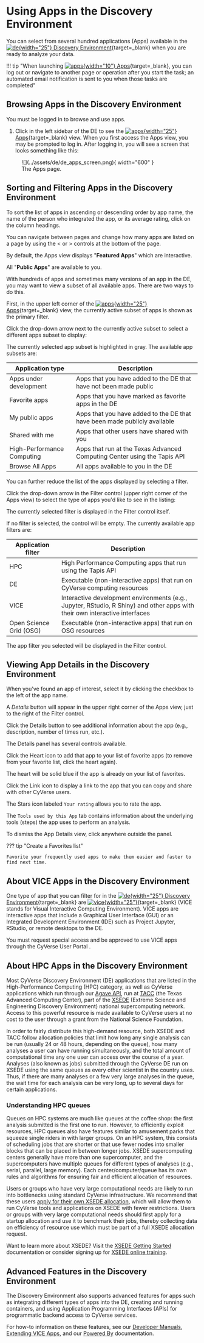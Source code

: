 # Using Apps in the Discovery Environment

[de]: ../assets/de/logos/deIcon.svg
[apps]: ../assets/de/menu_items/appsIcon.svg
[vice]: ../assets/de/logos/deviceIcon.svg

You can select from several hundred applications (Apps) available in the [![de]{width="25"} Discovery Environment](https://de.cyverse.org){target=_blank} when you are ready to analyze your data.

!!! tip "When launching [![apps]{width="10"} Apps](https://de.cyverse.org/apps){target=_blank}, you can log out or navigate to another page or operation after you start the task; an automated email notification is sent to you when those tasks are completed"

## Browsing Apps in the Discovery Environment

You must be logged in to browse and use apps.

1. Click in the left sidebar of the DE to see the [![apps]{width="25"} Apps](https://de.cyverse.org/apps){target=_blank} view. When you first access the Apps view, you may be prompted to log in. After logging in, you will see a screen that looks something like this:

<figure markdown>
![](../assets/de/de_apps_screen.png){ width="600" }
<figcaption>The Apps page.</figcaption>
</figure>

## Sorting and Filtering Apps in the Discovery Environment

To sort the list of apps in ascending or descending order by app name, the name of the person who integrated the app, or its average rating, click on the column headings. 

You can navigate between pages and change how many apps are listed on a page by using the < or > controls at the bottom of the page.

By default, the Apps view displays "**Featured Apps**" which are interactive.

All "**Public Apps**" are available to you. 

With hundreds of apps and sometimes many versions of an app in the DE, you may want to view a subset of all available apps. There are two ways to do this. 

First, in the upper left corner of the [![apps]{width="25"} Apps](https://de.cyverse.org/apps){target=_blank} view, the currently active subset of apps is shown as the primary filter. 

Click the drop-down arrow next to the currently active subset to select a different apps subset to display:

The currently selected app subset is highlighted in gray. The available app subsets are:

| Application type | Description |
|------------------|-------------|
| Apps under development | Apps that you have added to the DE that have not been made public |
| Favorite apps | Apps that you have marked as favorite apps in the DE |
| My public apps | Apps that you have added to the DE that have been made publicly available |
| Shared with me | Apps that other users have shared with you |
| High-Performance Computing | Apps that run at the Texas Advanced Computing Center using the Tapis API |
| Browse All Apps | All apps available to you in the DE |

You can further reduce the list of the apps displayed by selecting a filter. 

Click the drop-down arrow in the Filter control (upper right corner of the Apps view) to select the type of apps you'd like to see in the listing:

The currently selected filter is displayed in the Filter control itself.

If no filter is selected, the control will be empty. The currently available app filters are:

| Application filter | Description |
|--------------------|-------------|
| HPC | High Performance Computing apps that run using the Tapis API |
| DE | Executable (non-interactive apps) that run on CyVerse computing resources |
| VICE | Interactive development environments (e.g., Jupyter, RStudio, R Shiny) and other apps with their own interactive interfaces |
| Open Science Grid (OSG) | Executable (non-interactive apps) that run on OSG resources |

The app filter you selected will be displayed in the Filter control.

## Viewing App Details in the Discovery Environment

When you've found an app of interest, select it by clicking the checkbox to the left of the app name. 

A *Details* button will appear in the upper right corner of the Apps view, just to the right of the Filter control.

Click the Details button to see additional information about the app (e.g., description, number of times run, etc.).

The Details panel has several controls available. 

Click the Heart icon to add that app to your list of favorite apps (to remove from your favorite list, click the heart again). 

The heart will be solid blue if the app is already on your list of favorites. 

Click the Link icon to display a link to the app that you can copy and share with other CyVerse users. 

The Stars icon labeled `Your rating` allows you to rate the app. 

The `Tools used by this App` tab contains information about the underlying tools (steps) the app uses to perform an analysis. 

To dismiss the App Details view, click anywhere outside the panel.

??? tip "Create a Favorites list"

    Favorite your frequently used apps to make them easier and faster to find next time.

## About VICE Apps in the Discovery Environment

One type of app that you can filter for in the [![de]{width="25"} Discovery Environment](https://de.cyverse.org){target=_blank} are [![vice]{width="25"}](https://de.cyverse.org){target=_blank} (VICE stands for Visual Interactive Computing Environment). VICE apps are interactive apps that include a Graphical User Interface (GUI) or an Integrated Development Environment (IDE) such as Project Jupyter, RStudio, or remote desktops to the DE.

You must request special access and be approved to use VICE apps through the CyVerse User Portal .

## About HPC Apps in the Discovery Environment

Most CyVerse Discovery Environment (DE) applications that are listed in the High-Performance Computing (HPC) category,
as well as CyVerse applications which run through our [Agave API](http://agaveapi.co),
run at [TACC](https://www.tacc.utexas.edu) (the Texas Advanced Computing Center),
part of the [XSEDE](https://www.xsede.org) (Extreme Science and Engineering Discovery Environment) national supercomputing network.
Access to this powerful resource is made available to CyVerse users at no cost to the user through a grant from the National Science Foundation.

In order to fairly distribute this high-demand resource,
both XSEDE and TACC follow allocation policies that limit how long any single analysis can be run
(usually 24 or 48 hours, depending on the queue),
how many analyses a user can have running simultaneously,
and the total amount of computational time any one user can access over the course of a year.
Analyses (also known as jobs) submitted through the CyVerse DE run on XSEDE using the same queues as every other scientist in the country uses.
Thus, if there are many analyses or a few very large analyses in the queue,
the wait time for each analysis can be very long,
up to several days for certain applications.

### Understanding HPC queues

Queues on HPC systems are much like queues at the coffee shop:
the first analysis submitted is the first one to run.
However, to efficiently exploit resources,
HPC queues also have features similar to amusement parks that squeeze single riders in with larger groups.
On an HPC system, this consists of scheduling jobs that are shorter or that use fewer nodes into smaller blocks that can be placed in between longer jobs.
XSEDE supercomputing centers generally have more than one supercomputer,
and the supercomputers have multiple queues for different types of analyses
(e.g., serial, parallel, large memory).
Each center/computer/queue has its own rules and algorithms for ensuring fair and efficient allocation of resources.

Users or groups who have very large computational needs are likely to run into bottlenecks using standard CyVerse infrastructure.
We recommend that these users
[apply for their own XSEDE allocation](https://portal.xsede.org/allocation-policies),
which will allow them to run CyVerse tools and applications on XSEDE with fewer restrictions.
Users or groups with very large computational needs should first apply for a startup allocation and use it to benchmark their jobs,
thereby collecting data on efficiency of resource use which must be part of a full XSEDE allocation request.

Want to learn more about XSEDE?
Visit the [XSEDE Getting Started](https://portal.xsede.org/documentation-overview)
documentation or consider signing up for
[XSEDE online training](https://www.xsede.org/web/xup/online-training).

## Advanced Features in the Discovery Environment

The Discovery Environment also supports advanced features for apps such as integrating different types of apps into the DE, creating and running containers, and using Application Programming Interfaces (APIs) for programmatic backend access to CyVerse services. 

For how-to information on these features, see our [Developer Manuals](../dev/manuals.md), [Extending VICE Apps](vice/extend_apps.md), and our [Powered By](../home/powered_by.md) documentation.
